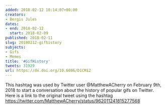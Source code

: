```yaml
---
added: 2018-02-12 10:14:07+00:00
creators:
- Bergis Jules
dates:
- end: 2018-02-12
  start: 2018-02-09
published: 2018-02-11
slug: 20180212-gifhistory
subjects:
- Gifs
- Memes
title: '#GifHistory'
tweets: 31929
url: https://dx.doi.org/10.6086/D1CM12
---
```


This hashtag was used by Twitter user @MatthewACherry on February 9th, 2018 to start a conversation about the history of popular gifs on Twitter. Here is a link to the original tweet using the hashtag https://twitter.com/MatthewACherry/status/962011241815277568
